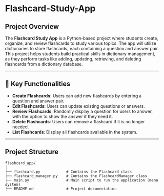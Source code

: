 
# Flashcard-Study-App

## Project Overview

The **Flashcard Study App** is a Python-based project where students create, organize, and review flashcards to study various topics. The app will utilize dictionaries to store flashcards, each containing a question and answer pair. This project helps students build practical skills in dictionary management, as they perform tasks like adding, updating, retrieving, and deleting flashcards from a dictionary database.

---

## 🎯 Key Functionalities

- **Create Flashcards**: Users can add new flashcards by entering a question and answer pair.
- **Edit Flashcards**: Users can update existing questions or answers.
- **Review Flashcards**: Randomly display a question for users to answer, with the option to show the answer if they need it.
- **Delete Flashcards**: Users can remove a flashcard if it is no longer needed.
- **List Flashcards**: Display all flashcards available in the system.

---

## Project Structure

```
flashcard_app/
│
├── flashcard.py            # Contains the Flashcard class
├── flashcard_manager.py    # Contains the FlashcardManager class
├── main.py                 # Main script to run the application (menu system)
├── README.md               # Project documentation
```
